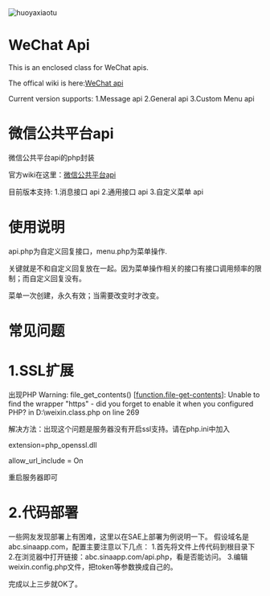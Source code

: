 <img src="http://rubyeye-rubyeye.stor.sinaapp.com/qrcode_for_gh_1c69999308d6_430.jpg" alt="huoyaxiaotu"/>


WeChat Api
======
This is an enclosed class for WeChat apis.

The offical wiki is here:[WeChat api](http://admin.wechat.com/wiki/index.php?title=Main_Page)

Current version supports:
1.Message api
2.General api
3.Custom Menu api
 

微信公共平台api
======
微信公共平台api的php封装

官方wiki在这里：[微信公共平台api](http://mp.weixin.qq.com/wiki/index.php "微信公共平台api")

目前版本支持:
1.消息接口 api
2.通用接口 api
3.自定义菜单 api

使用说明
=====
api.php为自定义回复接口，menu.php为菜单操作.

关键就是不和自定义回复放在一起。因为菜单操作相关的接口有接口调用频率的限制；而自定义回复没有。

菜单一次创建，永久有效；当需要改变时才改变。


常见问题
======
# 1.SSL扩展 #

出现PHP Warning:  file_get_contents() [<a href='function.file-get-contents'>function.file-get-contents</a>]: Unable to find the wrapper &quot;https&quot; - did you forget to enable it when you configured PHP? in D:\weixin.class.php on line 269

解决方法：出现这个问题是服务器没有开启ssl支持。请在php.ini中加入

 extension=php_openssl.dll
 
 allow_url_include = On
 
重启服务器即可

# 2.代码部署 #

一些网友发现部署上有困难，这里以在SAE上部署为例说明一下。
假设域名是abc.sinaapp.com，配置主要注意以下几点：
1.首先将文件上传代码到根目录下
2.在浏览器中打开链接：abc.sinaapp.com/api.php，看是否能访问。
3.编辑weixin.config.php文件，把token等参数换成自己的。

完成以上三步就OK了。
